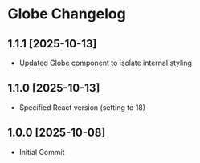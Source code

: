 # Globe Changelog

## 1.1.1 [2025-10-13]

- Updated Globe component to isolate internal styling

## 1.1.0 [2025-10-13]

- Specified React version (setting to 18)

## 1.0.0 [2025-10-08]

- Initial Commit
